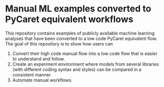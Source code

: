 # Manual ML examples converted to PyCaret equivalent workflows

This repository contains examples of publicly available machine learning analyses that have been converted to a low code PyCaret equivalent flow.
The goal of this repository is to show how users can 
1.	Convert their high code manual flow into a low code flow that is easier to understand and follow.
2.	Create an experiment environment where models from several libraries (with different coding syntax and styles) can be compared in a consistent manner.
3.	Automate manual workflows.


